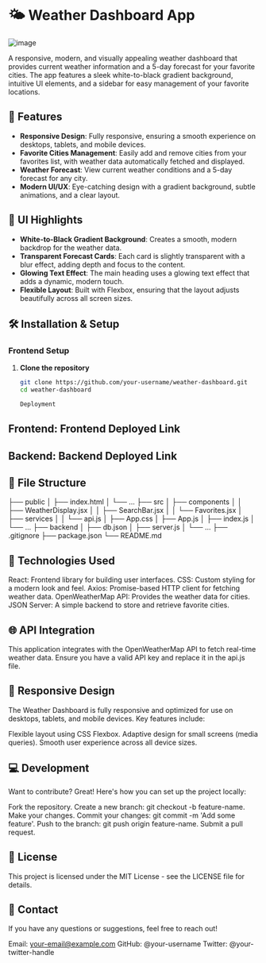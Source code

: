 # 🌤️ Weather Dashboard App

![image](https://github.com/user-attachments/assets/c45e9fff-3d64-4b57-9297-63c6d092dc1d)

A responsive, modern, and visually appealing weather dashboard that provides current weather information and a 5-day forecast for your favorite cities. The app features a sleek white-to-black gradient background, intuitive UI elements, and a sidebar for easy management of your favorite locations.

## 🚀 Features

- **Responsive Design**: Fully responsive, ensuring a smooth experience on desktops, tablets, and mobile devices.
- **Favorite Cities Management**: Easily add and remove cities from your favorites list, with weather data automatically fetched and displayed.
- **Weather Forecast**: View current weather conditions and a 5-day forecast for any city.
- **Modern UI/UX**: Eye-catching design with a gradient background, subtle animations, and a clear layout.

## 🎨 UI Highlights

- **White-to-Black Gradient Background**: Creates a smooth, modern backdrop for the weather data.
- **Transparent Forecast Cards**: Each card is slightly transparent with a blur effect, adding depth and focus to the content.
- **Glowing Text Effect**: The main heading uses a glowing text effect that adds a dynamic, modern touch.
- **Flexible Layout**: Built with Flexbox, ensuring that the layout adjusts beautifully across all screen sizes.

## 🛠️ Installation & Setup

### Frontend Setup

1. **Clone the repository**
   ```bash
   git clone https://github.com/your-username/weather-dashboard.git
   cd weather-dashboard

   Deployment
## Frontend: Frontend Deployed Link
## Backend: Backend Deployed Link

## 📂 File Structure
├── public
│ ├── index.html
│ └── ...
├── src
│ ├── components
│ │ ├── WeatherDisplay.jsx
│ │ ├── SearchBar.jsx
│ │ └── Favorites.jsx
│ ├── services
│ │ └── api.js
│ ├── App.css
│ ├── App.js
│ ├── index.js
│ └── ...
├── backend
│ ├── db.json
│ ├── server.js
│ └── ...
├── .gitignore
├── package.json
└── README.md


## 🔧 Technologies Used
React: Frontend library for building user interfaces.
CSS: Custom styling for a modern look and feel.
Axios: Promise-based HTTP client for fetching weather data.
OpenWeatherMap API: Provides the weather data for cities.
JSON Server: A simple backend to store and retrieve favorite cities.

## 🌐 API Integration
This application integrates with the OpenWeatherMap API to fetch real-time weather data. Ensure you have a valid API key and replace it in the api.js file.

## 📱 Responsive Design
The Weather Dashboard is fully responsive and optimized for use on desktops, tablets, and mobile devices. Key features include:

Flexible layout using CSS Flexbox.
Adaptive design for small screens (media queries).
Smooth user experience across all device sizes.

## 💻 Development
Want to contribute? Great! Here's how you can set up the project locally:

Fork the repository.
Create a new branch: git checkout -b feature-name.
Make your changes.
Commit your changes: git commit -m 'Add some feature'.
Push to the branch: git push origin feature-name.
Submit a pull request.

## 📝 License
This project is licensed under the MIT License - see the LICENSE file for details.

## 📧 Contact
If you have any questions or suggestions, feel free to reach out!

Email: your-email@example.com
GitHub: @your-username
Twitter: @your-twitter-handle
